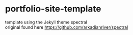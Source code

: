 # portfolio-site-template
template using the Jekyll theme spectral  
original found here https://github.com/arkadianriver/spectral
